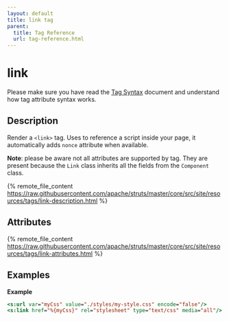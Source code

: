 ```yaml
---
layout: default
title: link tag
parent:
  title: Tag Reference
  url: tag-reference.html
---
```


# link

Please make sure you have read the [Tag Syntax](tag-syntax) document and understand how tag attribute syntax works.

## Description

Render a `<link>` tag. Uses to reference a script inside your page, it automatically adds `nonce` attribute when available.

**Note**: please be aware not all attributes are supported by tag. They are present because the `Link` class inherits
all the fields from the `Component` class.   

{% remote_file_content https://raw.githubusercontent.com/apache/struts/master/core/src/site/resources/tags/link-description.html %}

## Attributes

{% remote_file_content https://raw.githubusercontent.com/apache/struts/master/core/src/site/resources/tags/link-attributes.html %}

## Examples

**Example**

```jsp
<s:url var="myCss" value="./styles/my-style.css" encode="false"/>
<s:link href="%{myCss}" rel="stylesheet" type="text/css" media="all"/>
```